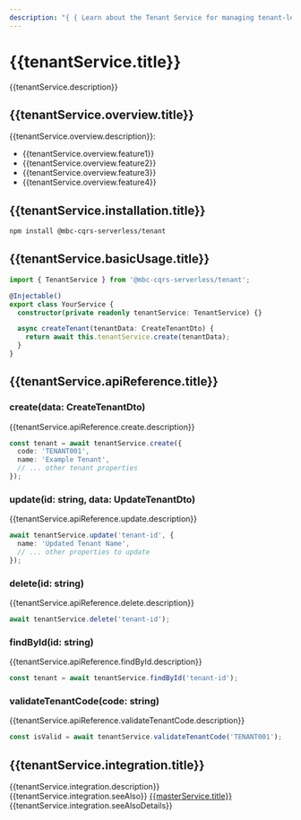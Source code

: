 ```yaml
---
description: "{ { Learn about the Tenant Service for managing tenant-level operations in a multi-tenant CQRS architecture. } }"
---
```


# {{tenantService.title}}

{{tenantService.description}}

## {{tenantService.overview.title}}

{{tenantService.overview.description}}:
- {{tenantService.overview.feature1}}
- {{tenantService.overview.feature2}}
- {{tenantService.overview.feature3}}
- {{tenantService.overview.feature4}}

## {{tenantService.installation.title}}

```bash
npm install @mbc-cqrs-serverless/tenant
```

## {{tenantService.basicUsage.title}}

```typescript
import { TenantService } from '@mbc-cqrs-serverless/tenant';

@Injectable()
export class YourService {
  constructor(private readonly tenantService: TenantService) {}

  async createTenant(tenantData: CreateTenantDto) {
    return await this.tenantService.create(tenantData);
  }
}
```

## {{tenantService.apiReference.title}}

### create(data: CreateTenantDto)

{{tenantService.apiReference.create.description}}

```typescript
const tenant = await tenantService.create({
  code: 'TENANT001',
  name: 'Example Tenant',
  // ... other tenant properties
});
```

### update(id: string, data: UpdateTenantDto)

{{tenantService.apiReference.update.description}}

```typescript
await tenantService.update('tenant-id', {
  name: 'Updated Tenant Name',
  // ... other properties to update
});
```

### delete(id: string)

{{tenantService.apiReference.delete.description}}

```typescript
await tenantService.delete('tenant-id');
```

### findById(id: string)

{{tenantService.apiReference.findById.description}}

```typescript
const tenant = await tenantService.findById('tenant-id');
```

### validateTenantCode(code: string)

{{tenantService.apiReference.validateTenantCode.description}}

```typescript
const isValid = await tenantService.validateTenantCode('TENANT001');
```

## {{tenantService.integration.title}}

{{tenantService.integration.description}} {{tenantService.integration.seeAlso}} [{{masterService.title}}](./master-service.md) {{tenantService.integration.seeAlsoDetails}}
